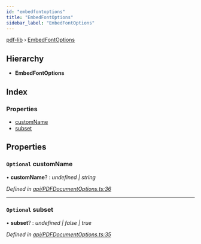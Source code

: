 ```yaml
---
id: "embedfontoptions"
title: "EmbedFontOptions"
sidebar_label: "EmbedFontOptions"
---
```


[pdf-lib](../index.md) › [EmbedFontOptions](embedfontoptions.md)

## Hierarchy

* **EmbedFontOptions**

## Index

### Properties

* [customName](embedfontoptions.md#optional-customname)
* [subset](embedfontoptions.md#optional-subset)

## Properties

### `Optional` customName

• **customName**? : *undefined | string*

*Defined in [api/PDFDocumentOptions.ts:36](https://github.com/Hopding/pdf-lib/blob/6ac676a/src/api/PDFDocumentOptions.ts#L36)*

___

### `Optional` subset

• **subset**? : *undefined | false | true*

*Defined in [api/PDFDocumentOptions.ts:35](https://github.com/Hopding/pdf-lib/blob/6ac676a/src/api/PDFDocumentOptions.ts#L35)*
